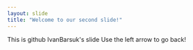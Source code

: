 ```yaml
---
layout: slide
title: "Welcome to our second slide!"
---
```

This is github IvanBarsuk's slide
Use the left arrow to go back!
